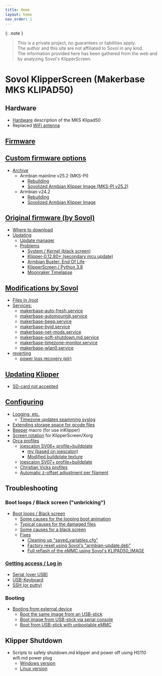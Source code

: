 ```yaml
---
title: Home
layout: home
nav_order: 1
---
```


{: .note }
> This is a private project, no guarantees or liabilities apply.  
> The author and this site are not affiliated to Sovol in any kind.  
> The information provided here has been gathered from the web and by analyzing Sovol's KlipperScreen.

# Sovol KlipperScreen (Makerbase MKS KLIPAD50)

## Hardware
  * [Hardware](hardware.html) description of the MKS Klipad50
  * Replaced [WiFi antenna](wifi.html)

## [Firmware](firmware.html)

## [Custom firmware options](firmware_custom.html)
  * [Archive](custom_firmware_archive.html)
    * Armbian mainline v25.2 (MKS-PI)
      * [Rebuilding](armbian-mkspi-mainline-setup-v25-2.html)
      * [Sovolized Armbian Klipper Image (MKS-PI v25.2)](armbian-mkspi-mainline-image-v25-2.html)
    * Armbian v24.2
      * [Rebuilding](rebuilding.html)
      * [Sovolized Armbian Klipper Image](image.html)

## [Original firmware (by Sovol)](firmware_sovol.html)
  * [Where to download](firmware.html#where-to-download)
  * [Updating](updating.html)
    * [Update manager](updating.html#update-manager)
    * [Problems](updating.html#problems)
      * [System / Kernel (black screen)](updating.html#system--kernel-black-screen)
      * [Klipper-0.12.80+ (secondary mcu update)](updating.html#klipper-01280-secondary-mcu-update)
      * [Armbian Buster: End Of Life](updating.html#armbian-buster-end-of-life)
      * [KlipperScreen / Python 3.8](updating.html#klipperscreen--python-38)
      * [Moonraker Timelapse](updating.html#moonraker-timelapse)

## [Modifications by Sovol](sovol_mods.html#modifications_by_sovol)
  * [Files in /root](sovol_mods.html#files-in-root)
  * [Services:](sovol_mods.html#services)
    * [makerbase-auto-fresh.service](sovol_mods.html#makerbase-auto-freshservice)
    * [makerbase-automount@.service](sovol_mods.html#makerbase-automountservice)
    * [makerbase-beep.service](sovol_mods.html#makerbase-beepservice)
    * [makerbase-byid.service](sovol_mods.html#makerbase-byidservice)
    * [makerbase-net-mods.service](sovol_mods.html#makerbase-net-modsservice)
    * [makerbase-soft-shutdown.md.service](sovol_mods.html#makerbase-soft-shutdownservice)
    * [makerbase-timezone-monitor.service](sovol_mods.html#makerbase-timezone-monitorservice)
    * [makerbase-wlan0.service](sovol_mods.html#makerbase-wlan0service)
  * [reverting](sovol_mods.html#reverting)
    * [power loss recovery (plr)](sovol_mods.html#power-loss-recovery-plr-1)

## [Updating Klipper](updating_klipper.html)
  * [SD-card not accepted](updating_klipper.html#sd-card-not-accepted)

## [Configuring](configuring.html)
  * [Logging, etc.](configuring.html#logging-etc)
    * [Timezone updates spamming syslog](configuring.html#timezone-updates-spamming-syslog)
  * [Extending storage space for gcode files](gcode_storage.html#expand-g-code-storage-space)
  * [Beeper](beeper.html) macro (for use inKlipper)
  * [Screen rotation](screen.html) for KlipperScreen/Xorg
  * [Orca profiles](orca_profiles.html)
    * [joescalon SV06+ profile+buildplate](orca_profiles.html#joescalon-sv06-profilebuildplate)
      * [my (based on joescalon)](orca_profiles.html#my-based-on-joescalon)
      * [Modified buildplate texture](orca_profiles.html#my-based-on-joescalon)
    * [joescalon SV07+ profile+buildplate](orca_profiles.html#joescalon-sv07-profilebuildplate)
    * [Christian Vicks profiles](orca_profiles.html#christian-vicks-profiles)
    * [Automatic z-offset adjustment per filament](orca_profiles.html#automatic-z-offset-adjustment-per-filament)


## Troubleshooting

### Boot loops / Black screen ("unbricking")
  * [Boot loops / Black screen](bootloop.html)
    * [Some causes for the looping boot animation](bootloop.html#some-causes-for-the-looping-boot-animation)
    * [Typical causes for the damaged files](bootloop.html#typical-causes-for-the-damaged-files)
    * [Some causes for a black screen](bootloop.html#some-causes-for-a-black-screen)
    * [Fixes](bootloop.html#fixes)
      * [Cleaning up "saved_variables.cfg"](bootloop.html#cleaning-up-saved_variablescfg)
      * [Factory reset using Sovol's "armbian-update.deb"](bootloop.html#factory-reset-using-sovols-armbian-updatedeb)
      * [Full reflash of the eMMC using Sovol's KLIPAD50_IMAGE](bootloop.html#full-reflash-of-the-emmc-using-sovols-klipad50_image)

### [Getting access / Log in](access.html)
  * [Serial (over USB)](access.html#serial-over-usb)
  * [USB-Keyboard](access.html#usb-keyboard)
  * [SSH (or putty)](access.html#ssh-putty)

### Booting
  * [Booting from external device](booting.html)
    * [Boot the same image from an USB-stick](booting.html#boot-the-same-image-from-an-usb-stick)
    * [Boot image from USB-stick via serial console](booting.html#boot-image-from-usb-stick-via-serial-console)
    * [Boot from USB-stick with unbootable eMMC](booting.html#boot-from-usb-stick-with-unbootable-emmc)

## Klipper Shutdown
  * Scripts to safely shutdown.md klipper and power off using HS110 wifi.md power plug
    * [Windows version](shutdown.html)
    * [Linux version](shutdown_linux.html)

